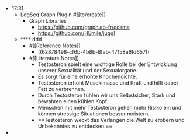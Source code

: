 - 17:31
	- LogSeq Graph Plugin #[[to/create]]
		- Graph Libraries
			- https://github.com/graphlab-fr/cosma
			- https://github.com/HEmile/juggl
	- **** ddd
		- #[[Reference Notes]]
			- ((62878498-cf6b-4b8b-8fab-47158a6fd657))
		- #[[Literature Notes]]
			- Testosteron spielt eine wichtige Rolle bei der Entwicklung unserer Sexualität und der Sexualorgane.
			- Es sorgt für eine erhöhte Knochendichte.
			- Testosteron erhöht Museklmasse und Kraft und hilft dabei Fett zu verbrennen.
			- Durch Testosteron fühlen wir uns Selbstsicher, Stark und bewahren einen kühlen Kopf.
			- Menschen mit mehr Testosteron gehen mehr Risiko ein und können stressige Situationen besser meistern.
			- ==Testosteron weckt das Verlangen die Welt zu erobern und Unbekanntes zu entdecken.==
-
